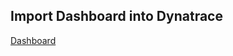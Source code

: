 ## Import Dashboard into Dynatrace

[Dashboard](https://github.com/dynatrace-wwse/enablement-kubernetes-opentelemetry/tree/main/lab-modules/opentelemetry-traces/blob/code-spaces/opentelemetry-traces_dt_dashboard.json)